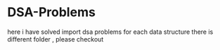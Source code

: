 # DSA-Problems
here i have solved import dsa problems 
for each data structure there is different folder , please checkout
